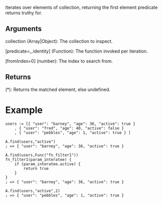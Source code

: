 Iterates over elements of collection, returning the first element predicate returns truthy for.

## Arguments

collection (Array|Object): The collection to inspect.

[predicate=_.identity] (Function): The function invoked per iteration.

[fromIndex=0] (number): The index to search from.

## Returns

(*): Returns the matched element, else undefined.

# Example
```autohotkey
users := [{ "user": "barney", "age": 36, "active": true }
    , { "user": "fred", "age": 40, "active": false }
    , { "user": "pebbles", "age": 1, "active": true } ]

A.find(users,"active")
; => { "user": "barney", "age": 36, "active": true }

A.find(users,Func("fn_filter1"))
fn_filter1(param_interatee) {
    if (param_interatee.active) { 
        return true 
    }
}
; => { "user": "barney", "age": 36, "active": true }

A.find(users,"active",2)
; => { "user": "pebbles", "age": 1, "active": true }
```